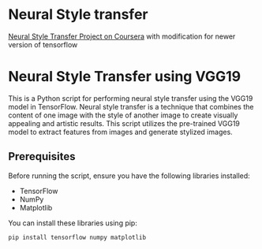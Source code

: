 # Neural Style transfer
[Neural Style Transfer Project on Coursera](https://www.coursera.org/projects/neural-style-transfer) with modification for newer version of tensorflow


# Neural Style Transfer using VGG19

This is a Python script for performing neural style transfer using the VGG19 model in TensorFlow. Neural style transfer is a technique that combines the content of one image with the style of another image to create visually appealing and artistic results. This script utilizes the pre-trained VGG19 model to extract features from images and generate stylized images.

## Prerequisites

Before running the script, ensure you have the following libraries installed:

- TensorFlow
- NumPy
- Matplotlib

You can install these libraries using pip:

```shell
pip install tensorflow numpy matplotlib


